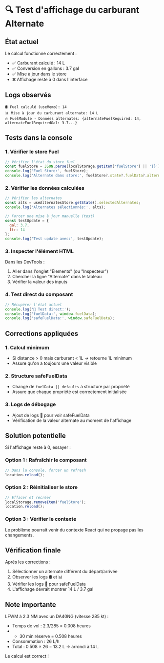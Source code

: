 # 🔍 Test d'affichage du carburant Alternate

## État actuel
Le calcul fonctionne correctement :
- ✅ Carburant calculé : 14 L
- ✅ Conversion en gallons : 3.7 gal
- ✅ Mise à jour dans le store
- ❌ Affichage reste à 0 dans l'interface

## Logs observés
```
🛢️ Fuel calculé (useMemo): 14
📊 Mise à jour du carburant alternate: 14 L
🔥 FuelModule - Données alternates: {alternateFuelRequired: 14, alternateFuelRequiredGal: 3.7...}
```

## Tests dans la console

### 1. Vérifier le store Fuel
```javascript
// Vérifier l'état du store fuel
const fuelStore = JSON.parse(localStorage.getItem('fuelStore') || '{}');
console.log('Fuel Store:', fuelStore);
console.log('Alternate dans store:', fuelStore?.state?.fuelData?.alternate);
```

### 2. Vérifier les données calculées
```javascript
// Vérifier les alternates
const alts = useAlternatesStore.getState().selectedAlternates;
console.log('Alternates sélectionnés:', alts);

// Forcer une mise à jour manuelle (test)
const testUpdate = {
  gal: 3.7,
  ltr: 14
};
console.log('Test update avec:', testUpdate);
```

### 3. Inspecter l'élément HTML
Dans les DevTools :
1. Aller dans l'onglet "Elements" (ou "Inspecteur")
2. Chercher la ligne "Alternate" dans le tableau
3. Vérifier la valeur des inputs

### 4. Test direct du composant
```javascript
// Récupérer l'état actuel
console.log('🎯 Test direct:');
console.log('fuelData:', window.fuelData);
console.log('safeFuelData:', window.safeFuelData);
```

## Corrections appliquées

### 1. Calcul minimum
- Si distance > 0 mais carburant < 1L → retourne 1L minimum
- Assure qu'on a toujours une valeur visible

### 2. Structure safeFuelData
- Changé de `fuelData || defaults` à structure par propriété
- Assure que chaque propriété est correctement initialisée

### 3. Logs de débogage
- Ajout de logs 🎯 pour voir safeFuelData
- Vérification de la valeur alternate au moment de l'affichage

## Solution potentielle

Si l'affichage reste à 0, essayer :

### Option 1 : Rafraîchir le composant
```javascript
// Dans la console, forcer un refresh
location.reload();
```

### Option 2 : Réinitialiser le store
```javascript
// Effacer et recréer
localStorage.removeItem('fuelStore');
location.reload();
```

### Option 3 : Vérifier le contexte
Le problème pourrait venir du contexte React qui ne propage pas les changements.

## Vérification finale

Après les corrections :
1. Sélectionner un alternate différent du départ/arrivée
2. Observer les logs 🛢️ et 📊
3. Vérifier les logs 🎯 pour safeFuelData
4. L'affichage devrait montrer 14 L / 3.7 gal

## Note importante

LFWM à 2.3 NM avec un DA40NG (vitesse 285 kt) :
- Temps de vol : 2.3/285 = 0.008 heures
- + 30 min réserve = 0.508 heures
- Consommation : 26 L/h
- Total : 0.508 × 26 = 13.2 L → arrondi à 14 L

Le calcul est correct !